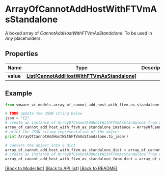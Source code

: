 # ArrayOfCannotAddHostWithFTVmAsStandalone

A boxed array of *CannotAddHostWithFTVmAsStandalone*. To be used in *Any* placeholders. 

## Properties
Name | Type | Description | Notes
------------ | ------------- | ------------- | -------------
**value** | [**List[CannotAddHostWithFTVmAsStandalone]**](CannotAddHostWithFTVmAsStandalone.md) |  | 

## Example

```python
from vmware_vi.models.array_of_cannot_add_host_with_ftvm_as_standalone import ArrayOfCannotAddHostWithFTVmAsStandalone

# TODO update the JSON string below
json = "{}"
# create an instance of ArrayOfCannotAddHostWithFTVmAsStandalone from a JSON string
array_of_cannot_add_host_with_ftvm_as_standalone_instance = ArrayOfCannotAddHostWithFTVmAsStandalone.from_json(json)
# print the JSON string representation of the object
print ArrayOfCannotAddHostWithFTVmAsStandalone.to_json()

# convert the object into a dict
array_of_cannot_add_host_with_ftvm_as_standalone_dict = array_of_cannot_add_host_with_ftvm_as_standalone_instance.to_dict()
# create an instance of ArrayOfCannotAddHostWithFTVmAsStandalone from a dict
array_of_cannot_add_host_with_ftvm_as_standalone_form_dict = array_of_cannot_add_host_with_ftvm_as_standalone.from_dict(array_of_cannot_add_host_with_ftvm_as_standalone_dict)
```
[[Back to Model list]](../README.md#documentation-for-models) [[Back to API list]](../README.md#documentation-for-api-endpoints) [[Back to README]](../README.md)


